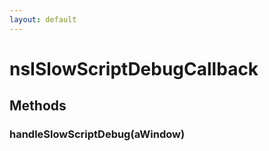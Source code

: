 ```yaml
---
layout: default
---
```


# nsISlowScriptDebugCallback #

## Methods ##

### handleSlowScriptDebug(aWindow) ###

